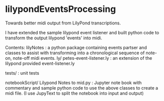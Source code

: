 # lilypondEventsProcessing
Towards better midi output from LilyPond transcriptions.  

I have extended the sample lilypond event listener and built python code to transform the output lilypond 'events' into midi.

Contents:
lilyNotes        : a python package containing events partser and classes to
                   assist with transforming into a chronological sequence of
                   note-on, note-off midi events.
ly/
  petes-event-listener.ly : an extension of the lilypond provided
                   event-listener.ly

tests/           : unit tests

notebookScript/
  Lilypond Notes to mid.py : Jupyter note book with commentary and sample
                   python code to use the above classes to create a midi file.
                   (I use JupyText to split the notebook into input and output)                      

